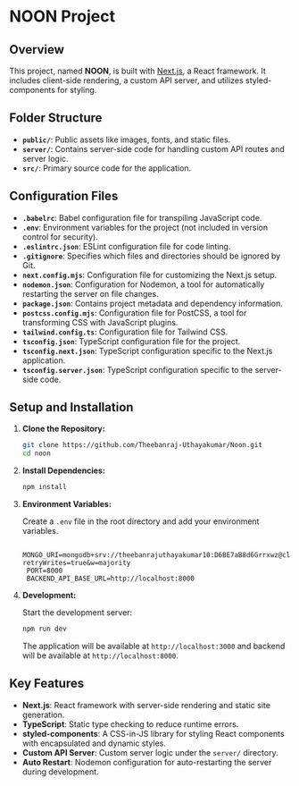 # NOON Project

## Overview

This project, named **NOON**, is built with [Next.js](https://nextjs.org/), a React framework. It includes client-side rendering, a custom API server, and utilizes styled-components for styling.

## Folder Structure

- **`public/`**: Public assets like images, fonts, and static files.
- **`server/`**: Contains server-side code for handling custom API routes and server logic.
- **`src/`**: Primary source code for the application.

## Configuration Files

- **`.babelrc`**: Babel configuration file for transpiling JavaScript code.
- **`.env`**: Environment variables for the project (not included in version control for security).
- **`.eslintrc.json`**: ESLint configuration file for code linting.
- **`.gitignore`**: Specifies which files and directories should be ignored by Git.
- **`next.config.mjs`**: Configuration file for customizing the Next.js setup.
- **`nodemon.json`**: Configuration for Nodemon, a tool for automatically restarting the server on file changes.
- **`package.json`**: Contains project metadata and dependency information.
- **`postcss.config.mjs`**: Configuration file for PostCSS, a tool for transforming CSS with JavaScript plugins.
- **`tailwind.config.ts`**: Configuration file for Tailwind CSS.
- **`tsconfig.json`**: TypeScript configuration file for the project.
- **`tsconfig.next.json`**: TypeScript configuration specific to the Next.js application.
- **`tsconfig.server.json`**: TypeScript configuration specific to the server-side code.

## Setup and Installation

1. **Clone the Repository:**

   ```bash
   git clone https://github.com/Theebanraj-Uthayakumar/Noon.git
   cd noon
   ```

2. **Install Dependencies:**

   ```bash
   npm install
   ```

3. **Environment Variables:**

   Create a `.env` file in the root directory and add your environment variables. 
   ```
    MONGO_URI=mongodb+srv://theebanrajuthayakumar10:D6BE7aB8d6Grrxwz@cluster0.wnbef.mongodb.net/noon?retryWrites=true&w=majority
    PORT=8000
    BACKEND_API_BASE_URL=http://localhost:8000
   ```

4. **Development:**

   Start the development server:

   ```bash
   npm run dev
   ```

   The application will be available at `http://localhost:3000` and backend will be available at `http://localhost:8000`.

## Key Features

- **Next.js**: React framework with server-side rendering and static site generation.
- **TypeScript**: Static type checking to reduce runtime errors.
- **styled-components**: A CSS-in-JS library for styling React components with encapsulated and dynamic styles.
- **Custom API Server**: Custom server logic under the `server/` directory.
- **Auto Restart**: Nodemon configuration for auto-restarting the server during development.